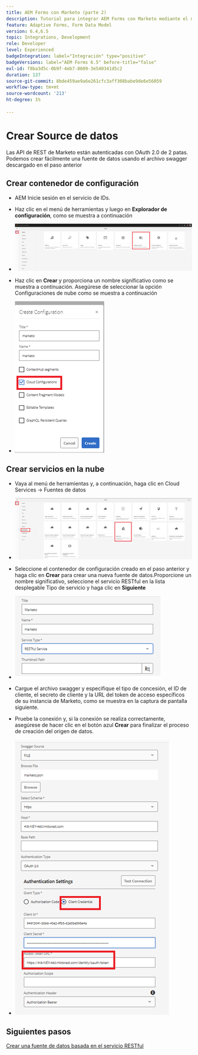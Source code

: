 ```yaml
---
title: AEM Forms con Marketo (parte 2)
description: Tutorial para integrar AEM Forms con Marketo mediante el modelo de datos de formulario de AEM Forms.
feature: Adaptive Forms, Form Data Model
version: 6.4,6.5
topic: Integrations, Development
role: Developer
level: Experienced
badgeIntegration: label="Integración" type="positive"
badgeVersions: label="AEM Forms 6.5" before-title="false"
exl-id: f8ba3d5c-0b9f-4eb7-8609-3e540341d5c2
duration: 137
source-git-commit: 8bde459ae9a6e261cfc3aff308babe9de6e56059
workflow-type: tm+mt
source-wordcount: '213'
ht-degree: 1%

---
```


# Crear Source de datos

Las API de REST de Marketo están autenticadas con OAuth 2.0 de 2 patas. Podemos crear fácilmente una fuente de datos usando el archivo swagger descargado en el paso anterior

## Crear contenedor de configuración

* AEM Inicie sesión en el servicio de IDs.
* Haz clic en el menú de herramientas y luego en **Explorador de configuración**, como se muestra a continuación

* ![menú de herramientas](assets/datasource3.png)

* Haz clic en **Crear** y proporciona un nombre significativo como se muestra a continuación. Asegúrese de seleccionar la opción Configuraciones de nube como se muestra a continuación

* ![contenedor de configuración](assets/datasource4.png)

## Crear servicios en la nube

* Vaya al menú de herramientas y, a continuación, haga clic en Cloud Services -> Fuentes de datos

* ![servicios en la nube](assets/datasource5.png)

* Seleccione el contenedor de configuración creado en el paso anterior y haga clic en **Crear** para crear una nueva fuente de datos.Proporcione un nombre significativo, seleccione el servicio RESTful en la lista desplegable Tipo de servicio y haga clic en **Siguiente**
* ![nuevo-origen de datos](assets/datasource6.png)

* Cargue el archivo swagger y especifique el tipo de concesión, el ID de cliente, el secreto de cliente y la URL del token de acceso específicos de su instancia de Marketo, como se muestra en la captura de pantalla siguiente.

* Pruebe la conexión y, si la conexión se realiza correctamente, asegúrese de hacer clic en el botón azul **Crear** para finalizar el proceso de creación del origen de datos.

* ![configuración de origen de datos](assets/datasource1.png)


## Siguientes pasos

[Crear una fuente de datos basada en el servicio RESTful](./part3.md)
